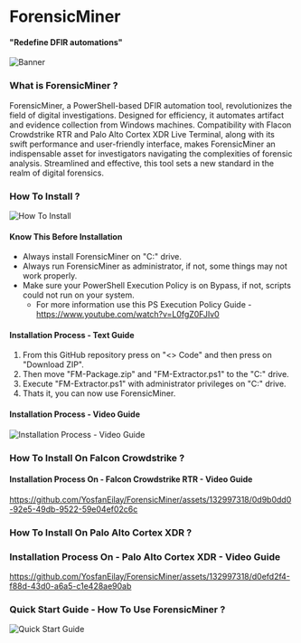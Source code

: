 # ForensicMiner
#### "Redefine DFIR automations"
![Banner](https://github.com/YosfanEilay/ForensicMiner/assets/132997318/72d572fc-2f43-48dd-a16b-1b545eb6aad6)

### What is ForensicMiner ?
ForensicMiner, a PowerShell-based DFIR automation tool, revolutionizes the field of digital investigations.
Designed for efficiency, it automates artifact and evidence collection from Windows machines. Compatibility
with Flacon Crowdstrike RTR and Palo Alto Cortex XDR Live Terminal, along with its swift performance and 
user-friendly interface, makes ForensicMiner an indispensable asset for investigators navigating the complexities
of forensic analysis. Streamlined and effective, this tool sets a new standard in the realm of digital forensics.

### How To Install ?
![How To Install](https://github.com/YosfanEilay/ForensicMiner/assets/132997318/36c30bc3-c9f1-49f7-a3ac-b56c01e53dd1)

#### Know This Before Installation
* Always install ForensicMiner on "C:\" drive.
* Always run ForensicMiner as administrator, if not, some things may not work properly.
* Make sure your PowerShell Execution Policy is on Bypass, if not, scripts could not run on your system.
  * For more information use this PS Execution Policy Guide - https://www.youtube.com/watch?v=L0fgZ0FJIv0

#### Installation Process - Text Guide
1. From this GitHub repository press on "<> Code" and then press on "Download ZIP".
2. Then move "FM-Package.zip" and "FM-Extractor.ps1" to the "C:\" drive. 
3. Execute "FM-Extractor.ps1" with administrator privileges on "C:\" drive.
4. Thats it, you can now use ForensicMiner.

#### Installation Process - Video Guide
![Installation Process - Video Guide](https://github.com/YosfanEilay/ForensicMiner/assets/132997318/79e377d0-c7eb-47bb-8db2-3cb79d3737dc)

### How To Install On Falcon Crowdstrike ?
#### Installation Process On - Falcon Crowdstrike RTR - Video Guide
https://github.com/YosfanEilay/ForensicMiner/assets/132997318/0d9b0dd0-92e5-49db-9522-59e04ef02c6c

### How To Install On Palo Alto Cortex XDR ?
### Installation Process On - Palo Alto Cortex XDR - Video Guide
https://github.com/YosfanEilay/ForensicMiner/assets/132997318/d0efd2f4-f88d-43d0-a6a5-c1e428ae90ab

### Quick Start Guide - How To Use ForensicMiner ?
![Quick Start Guide](https://github.com/YosfanEilay/ForensicMiner/assets/132997318/8b9e4325-6c43-4a7a-994c-dc845f6ebabc)
